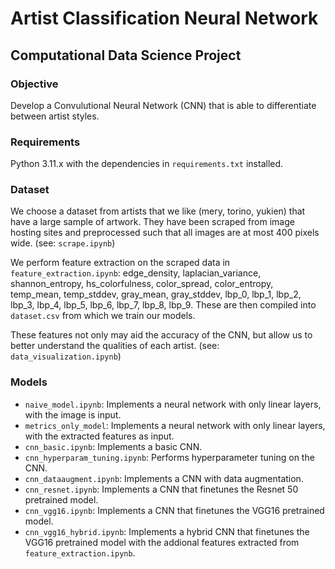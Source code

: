 # Artist Classification Neural Network

## Computational Data Science Project

### Objective

Develop a Convulutional Neural Network (CNN) that is able to differentiate between artist styles.

### Requirements

Python 3.11.x with the dependencies in `requirements.txt` installed.

### Dataset

We choose a dataset from artists that we like (mery, torino, yukien) that have a large sample of artwork. They have been scraped from image hosting sites and preprocessed such that all images are at most 400 pixels wide. (see: `scrape.ipynb`)

We perform feature extraction on the scraped data in `feature_extraction.ipynb`: edge_density, laplacian_variance, shannon_entropy, hs_colorfulness, color_spread, color_entropy, temp_mean, temp_stddev, gray_mean, gray_stddev, lbp_0, lbp_1, lbp_2, lbp_3, lbp_4, lbp_5, lbp_6, lbp_7, lbp_8, lbp_9. These are then compiled into `dataset.csv` from which we train our models.

These features not only may aid the accuracy of the CNN, but allow us to better understand the qualities of each artist. (see: `data_visualization.ipynb`)

### Models 

- `naive_model.ipynb`: Implements a neural network with only linear layers, with the image is input.
- `metrics_only_model`:  Implements a neural network with only linear layers, with the extracted features as input.
- `cnn_basic.ipynb`: Implements a basic CNN.
- `cnn_hyperparam_tuning.ipynb`: Performs hyperparameter tuning on the CNN.
- `cnn_dataaugment.ipynb`: Implements a CNN with data augmentation.
- `cnn_resnet.ipynb`: Implements a CNN that finetunes the Resnet 50 pretrained model.
- `cnn_vgg16.ipynb`: Implements a CNN that finetunes the VGG16 pretrained model.
- `cnn_vgg16_hybrid.ipynb`: Implements a hybrid CNN that finetunes the VGG16 pretrained model with the addional features extracted from `feature_extraction.ipynb`.
